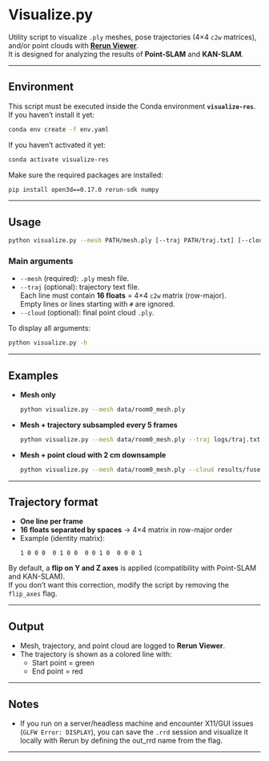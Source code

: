 # Visualize.py

Utility script to visualize `.ply` meshes, pose trajectories (4×4 `c2w` matrices), and/or point clouds with [**Rerun Viewer**](https://www.rerun.io/).  
It is designed for analyzing the results of **Point-SLAM** and **KAN-SLAM**.

---

## Environment

This script must be executed inside the Conda environment **`visualize-res`**.  
If you haven’t install it yet:

```bash
conda env create -f env.yaml
```

If you haven’t activated it yet:

```bash
conda activate visualize-res
```

Make sure the required packages are installed:

```bash
pip install open3d==0.17.0 rerun-sdk numpy
```

---

## Usage

```bash
python visualize.py --mesh PATH/mesh.ply [--traj PATH/traj.txt] [--cloud PATH/cloud.ply]
```

### Main arguments

- `--mesh` (required): `.ply` mesh file.
- `--traj` (optional): trajectory text file.  
  Each line must contain **16 floats** = 4×4 `c2w` matrix (row-major).  
  Empty lines or lines starting with `#` are ignored.
- `--cloud` (optional): final point cloud `.ply`.

To display all arguments:

```bash
python visualize.py -h
```

---

## Examples

- **Mesh only**
  ```bash
  python visualize.py --mesh data/room0_mesh.ply
  ```

- **Mesh + trajectory subsampled every 5 frames**
  ```bash
  python visualize.py --mesh data/room0_mesh.ply --traj logs/traj.txt --every 5
  ```

- **Mesh + point cloud with 2 cm downsample**
  ```bash
  python visualize.py --mesh data/room0_mesh.ply --cloud results/fused_cloud.ply --voxel_size 0.02
  ```

---

## Trajectory format

- **One line per frame**
- **16 floats separated by spaces** → 4×4 matrix in row-major order
- Example (identity matrix):
  ```
  1 0 0 0  0 1 0 0  0 0 1 0  0 0 0 1
  ```

By default, a **flip on Y and Z axes** is applied (compatibility with Point-SLAM and KAN-SLAM).  
If you don’t want this correction, modify the script by removing the `flip_axes` flag.

---

## Output

- Mesh, trajectory, and point cloud are logged to **Rerun Viewer**.
- The trajectory is shown as a colored line with:
  - Start point = green
  - End point = red

---

## Notes

- If you run on a server/headless machine and encounter X11/GUI issues (`GLFW Error: DISPLAY`), you can save the `.rrd` session and visualize it locally with Rerun by defining the out_rrd name from the flag.

---
